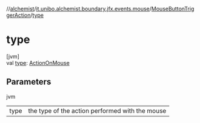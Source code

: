 //[alchemist](../../../index.md)/[it.unibo.alchemist.boundary.jfx.events.mouse](../index.md)/[MouseButtonTriggerAction](index.md)/[type](type.md)

# type

[jvm]\
val [type](type.md): [ActionOnMouse](../-action-on-mouse/index.md)

## Parameters

jvm

| | |
|---|---|
| type | the type of the action performed with the mouse |

